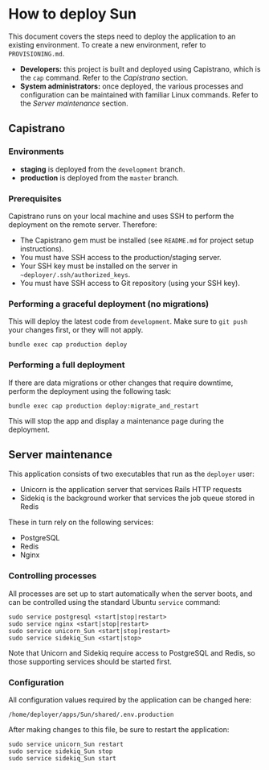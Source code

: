 # How to deploy Sun

This document covers the steps need to deploy the application to an existing environment. To create a new environment, refer to `PROVISIONING.md`.

* **Developers:** this project is built and deployed using Capistrano, which is the `cap` command. Refer to the *Capistrano* section.
* **System administrators:** once deployed, the various processes and configuration can be maintained with familiar Linux commands. Refer to the *Server maintenance* section.


## Capistrano

### Environments

* **staging** is deployed from the `development` branch.
* **production** is deployed from the `master` branch.

### Prerequisites

Capistrano runs on your local machine and uses SSH to perform the deployment on the remote server. Therefore:

* The Capistrano gem must be installed (see `README.md` for project setup instructions).
* You must have SSH access to the production/staging server.
* Your SSH key must be installed on the server in `~deployer/.ssh/authorized_keys`.
* You must have SSH access to Git repository (using your SSH key).

### Performing a graceful deployment (no migrations)

This will deploy the latest code from `development`. Make sure to `git push` your changes first, or they will not apply.

```
bundle exec cap production deploy
```

### Performing a full deployment

If there are data migrations or other changes that require downtime, perform the deployment using the following task:

```
bundle exec cap production deploy:migrate_and_restart
```

This will stop the app and display a maintenance page during the deployment.


## Server maintenance

This application consists of two executables that run as the `deployer` user:

* Unicorn is the application server that services Rails HTTP requests
* Sidekiq is the background worker that services the job queue stored in Redis

These in turn rely on the following services:

* PostgreSQL
* Redis
* Nginx

### Controlling processes

All processes are set up to start automatically when the server boots, and can be controlled using the standard Ubuntu `service` command:

```
sudo service postgresql <start|stop|restart>
sudo service nginx <start|stop|restart>
sudo service unicorn_Sun <start|stop|restart>
sudo service sidekiq_Sun <start|stop>
```

Note that Unicorn and Sidekiq require access to PostgreSQL and Redis, so those supporting services should be started first.

### Configuration

All configuration values required by the application can be changed here:

```
/home/deployer/apps/Sun/shared/.env.production
```

After making changes to this file, be sure to restart the application:

```
sudo service unicorn_Sun restart
sudo service sidekiq_Sun stop
sudo service sidekiq_Sun start
```
